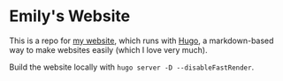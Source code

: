 # Emily's Website

This is a repo for [my website](https://emilydoesastro.com), which runs with [Hugo](https://gohugo.io/), a markdown-based way to make websites easily (which I love very much).

Build the website locally with `hugo server -D --disableFastRender`.
